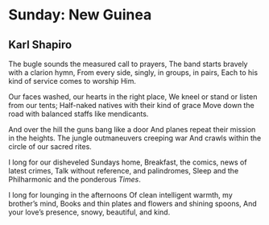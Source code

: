 # Sunday: New Guinea
## Karl Shapiro
The bugle sounds the measured call to prayers,
The band starts bravely with a clarion hymn,
From every side, singly, in groups, in pairs,
Each to his kind of service comes to worship Him.

Our faces washed, our hearts in the right place,
We kneel or stand or listen from our tents;
Half-naked natives with their kind of grace
Move down the road with balanced staffs like mendicants.

And over the hill the guns bang like a door
And planes repeat their mission in the heights.
The jungle outmaneuvers creeping war
And crawls within the circle of our sacred rites.

I long for our disheveled Sundays home,
Breakfast, the comics, news of latest crimes,
Talk without reference, and palindromes,
Sleep and the Philharmonic and the ponderous _Times_.

I long for lounging in the afternoons
Of clean intelligent warmth, my brother’s mind,
Books and thin plates and flowers and shining spoons,
And your love’s presence, snowy, beautiful, and kind.